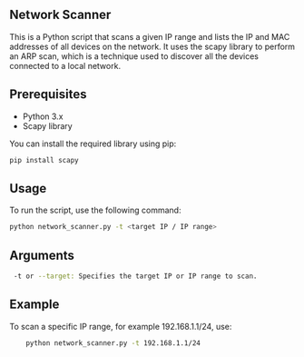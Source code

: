 ## Network Scanner
This is a Python script that scans a given IP range and lists the IP and MAC addresses of all devices on the network. It uses the scapy library to perform an ARP scan, which is a technique used to discover all the devices connected to a local network.

## Prerequisites
- Python 3.x
- Scapy library

You can install the required library using pip:

  ``` bash 
  pip install scapy
  ```
## Usage
To run the script, use the following command:

  ``` bash
  python network_scanner.py -t <target IP / IP range>
  ```

## Arguments

  ``` bash
   -t or --target: Specifies the target IP or IP range to scan.
  ```

## Example
To scan a specific IP range, for example 192.168.1.1/24, use:
``` bash
    python network_scanner.py -t 192.168.1.1/24
```
